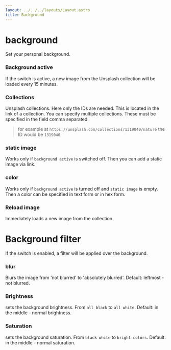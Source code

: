 ```yaml
---
layout: ../../../layouts/Layout.astro
title: Background
---
```


# background

Set your personal background.

### Background active

If the switch is active, a new image from the Unsplash collection will be loaded every 15 minutes.

### Collections

Unsplash collections. Here only the IDs are needed. This is located in the link of a collection.
You can specify multiple collections. These must be specified in the field comma separated.

>for example at `https://unsplash.com/collections/1319040/nature` the ID would be `1319040`.

### static image

Works only if `background active` is switched off. Then you can add a static image via link.

### color

Works only if `background active` is turned off and `static image` is empty. Then a color can be specified in text form or in hex form.

### Reload image

Immediately loads a new image from the collection.

# Background filter

If the switch is enabled, a filter will be applied over the background.

### blur

Blurs the image from 'not blurred' to 'absolutely blurred'.
Default: leftmost - not blurred.

### Brightness

sets the background brightness. From `all black` to `all white`.
Default: in the middle - normal brightness. 

### Saturation

sets the background saturation. From `black white` to `bright colors`.
Default: in the middle - normal saturation.